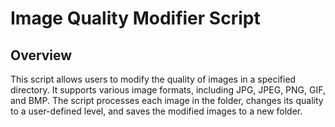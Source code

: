 # Image Quality Modifier Script

## Overview

This script allows users to modify the quality of images in a specified directory. It supports various image formats, including JPG, JPEG, PNG, GIF, and BMP. The script processes each image in the folder, changes its quality to a user-defined level, and saves the modified images to a new folder.